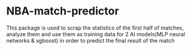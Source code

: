 # NBA-match-predictor

This package is used to scrap the statistics of the first half of matches, analyze them and use them as training data for 2 AI models(MLP neural networks & xgboost) in order to predict the final result of the match 
